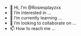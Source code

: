 - 👋 Hi, I’m @Rosiesplayzxx
- 👀 I’m interested in ...
- 🌱 I’m currently learning ...
- 💞️ I’m looking to collaborate on ...
- 📫 How to reach me ...

<!---
Rosiesplayzxx/Rosiesplayzxx is a ✨ special ✨ repository because its `README.md` (this file) appears on your GitHub profile.
You can click the Preview link to take a look at your changes.
--->
